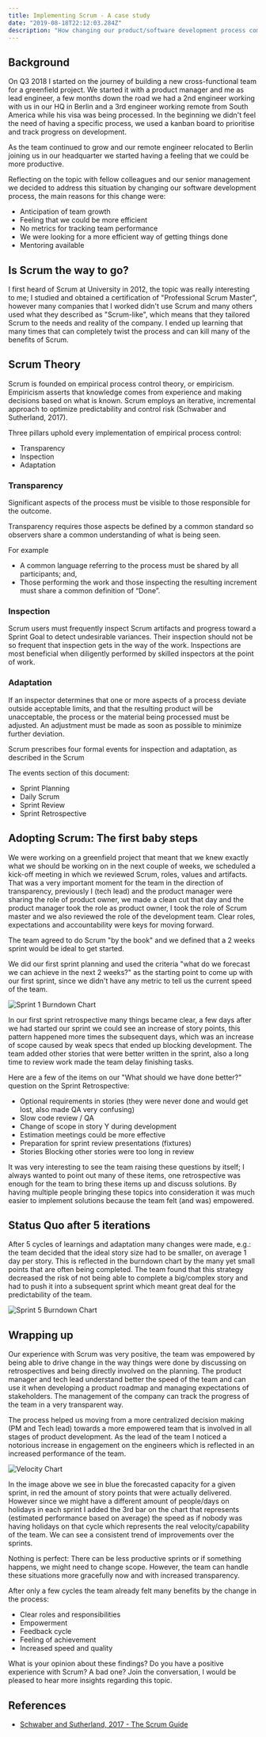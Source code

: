 ```yaml
---
title: Implementing Scrum - A case study
date: "2019-08-18T22:12:03.284Z"
description: "How changing our product/software development process completely changed the team engament and results"
---
```


## Background

On Q3 2018 I started on the journey of building a new cross-functional team for a greenfield project. We started it with a product manager and me as lead engineer, a few months down the road we had a 2nd engineer working with us in our HQ in Berlin and a 3rd engineer working remote from South America while his visa was being processed. In the beginning we didn't feel the need of having a specific process, we used a kanban board to prioritise and track progress on development.

As the team continued to grow and our remote engineer relocated to Berlin joining us in our headquarter we started having a feeling that we could be more productive.

Reflecting on the topic with fellow colleagues and our senior management we decided to address this situation by changing our software development process, the main reasons for this change were:

- Anticipation of team growth
- Feeling that we could be more efficient
- No metrics for tracking team performance
- We were looking for a more efficient way of getting things done
- Mentoring available

## Is Scrum the way to go?

I first heard of Scrum at University in 2012, the topic was really interesting to me; I studied and obtained a certification of "Professional Scrum Master", however many companies that I worked didn't use Scrum and many others used what they described as "Scrum-like", which means that they tailored Scrum to the needs and reality of the company. I ended up learning that many times that can completely twist the process and can kill many of the benefits of Scrum.

## Scrum Theory 

Scrum is founded on empirical process control theory, or empiricism. Empiricism asserts that knowledge comes from experience and making decisions based on what is known. Scrum employs an iterative, incremental approach to optimize predictability and control risk (Schwaber and Sutherland, 2017).

Three pillars uphold every implementation of empirical process control:

- Transparency
- Inspection
- Adaptation

### Transparency

Significant aspects of the process must be visible to those responsible for the outcome.

Transparency requires those aspects be defined by a common standard so observers share a common understanding of what is being seen.

For example
- A common language referring to the process must be shared by all participants; and,
- Those performing the work and those inspecting the resulting increment must share a common definition of “Done”.

### Inspection

Scrum users must frequently inspect Scrum artifacts and progress toward a Sprint Goal to detect undesirable variances. Their inspection should not be so frequent that inspection gets in the way
of the work. Inspections are most beneficial when diligently performed by skilled inspectors at
the point of work.

### Adaptation

If an inspector determines that one or more aspects of a process deviate outside acceptable limits, and that the resulting product will be unacceptable, the process or the material being processed must be adjusted. An adjustment must be made as soon as possible to minimize
further deviation.

Scrum prescribes four formal events for inspection and adaptation, as described in the Scrum

The events section of this document:
- Sprint Planning
- Daily Scrum
- Sprint Review
- Sprint Retrospective

## Adopting Scrum: The first baby steps

We were working on a greenfield project that meant that we knew exactly what we should be working on in the next couple of weeks, we scheduled a kick-off meeting in which we reviewed Scrum, roles, values and artifacts. That was a very important moment for the team in the direction of transparency, previously I (tech lead) and the product manager were sharing the role of product owner, we made a clean cut that day and the product manager took the role as product owner, I took the role of Scrum master and we also reviewed the role of the development team. Clear roles, expectations and accountability were keys for moving forward.

The team agreed to do Scrum "by the book" and we defined that a 2 weeks sprint would be ideal to get started.

We did our first sprint planning and used the criteria "what do we forecast we can achieve in the next 2 weeks?" as the starting point to come up with our first sprint, since we didn't have any metric to tell us the current speed of the team.

![Sprint 1 Burndown Chart](./Sprint1_BurndownChart.png)

In our first sprint retrospective many things became clear, a few days after we had started our sprint we could see an increase of story points, this pattern happened more times the subsequent days, which was an increase of scope caused by weak specs that ended up blocking development. The team added other stories that were better written in the sprint, also a long time to review work made the team delay finishing tasks.

Here are a few of the items on our "What should we have done better?" question on the Sprint Retrospective:

- Optional requirements in stories (they were never done and would get lost, also made QA very confusing)
- Slow code review / QA
- Change of scope in story Y during development
- Estimation meetings could be more effective
- Preparation for sprint review presentations (fixtures)
- Stories Blocking other stories were too long in review

It was very interesting to see the team raising these questions by itself; I always wanted to point out many of these items, one retrospective was enough for the team to bring these items up and discuss solutions. By having multiple people bringing these topics into consideration it was much easier to implement solutions because the team felt (and was) empowered.

## Status Quo after 5 iterations

After 5 cycles of learnings and adaptation many changes were made, e.g.: the team decided that the ideal story size had to be smaller, on average 1 day per story. This is reflected in the burndown chart by the many yet small points that are often being completed. The team found that this strategy decreased the risk of not being able to complete a big/complex story and had to push it into a subsequent sprint which meant great deal for the predictability of the team.

![Sprint 5 Burndown Chart](./Sprint5_BurndownChart.png)

## Wrapping up

Our experience with Scrum was very positive, the team was empowered by being able to drive change in the way things were done by discussing on retrospectives and being directly involved on the planning. The product manager and tech lead understand better the speed of the team and can use it when developing a product roadmap and managing expectations of stakeholders. The management of the company can track the progress of the team in a very transparent way.

The process helped us moving from a more centralized decision making (PM and Tech lead) towards a more empowered team that is involved in all stages of product development. As the lead of the team I noticed a notorious increase in engagement on the engineers which is reflected in an increased performance of the team.

![Velocity Chart](./VelocityChart.png)

In the image above we see in blue the forecasted capacity for a given sprint, in red the amount of story points that were actually delivered. However since we might have a different amount of people/days on holidays in each sprint I added the 3rd bar on the chart that represents (estimated performance based on average) the speed as if nobody was having holidays on that cycle which represents the real velocity/capability of the team. We can see a consistent trend of improvements over the sprints.

Nothing is perfect: There can be less productive sprints or if something happens, we might need to change scope. However, the team can handle these situations more gracefully now and with increased transparency.

After only a few cycles the team already felt many benefits by the change in the process: 
- Clear roles and responsibilities
- Empowerment
- Feedback cycle
- Feeling of achievement
- Increased speed and quality

What is your opinion about these findings? Do you have a positive experience with Scrum? A bad one? Join the conversation, I would be pleased to hear more insights regarding this topic.

## References
- [Schwaber and Sutherland, 2017 - The Scrum Guide](https://www.Scrumguides.org/docs/Scrumguide/v2017/2017-Scrum-Guide-US.pdf#zoom=100)